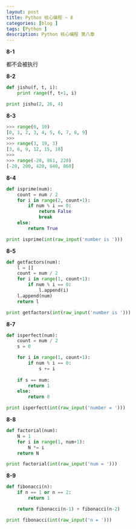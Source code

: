 ```yaml
---
layout: post
title: Python 核心编程 ~ 8
categories: [blog ]
tags: [Python ]
description: Python 核心编程 第八章
---
```


**8-1**

都不会被执行

**8-2**

```python
def jishu(f, t, i):
	print range(f, t+1, i)

print jishu(2, 26, 4)
```

**8-3**

```python
>>> range(0, 10)
[0, 1, 2, 3, 4, 5, 6, 7, 8, 9]
>>>
>>> range(3, 19, 3)
[3, 6, 9, 12, 15, 18]
>>>
>>> range(-20, 861, 220)
[-20, 200, 420, 640, 860]
```

**8-4**

```python
def isprime(num):
	count = num / 2
	for i in range(2, count+1):
		if num % i == 0:
			return False
			break
	else:
		return True

print isprime(int(raw_input('number is ')))
```

**8-5**

```python
def getfactors(num):
	l = []
	count = num / 2
	for i in range(1, count+1):
		if num % i == 0:
			l.append(i)
	l.append(num)
	return l

print getfactors(int(raw_input('number is '))) 
```

**8-7**

```python
def isperfect(num):
	count = num / 2
	s = 0

	for i in range(1, count+1):
		if num % i == 0:
			s += i
			
	if s == num:
		return 1
	else:
		return 0

print isperfect(int(raw_input('number = ')))  
```

**8-8**

```python
def factorial(num):
	N = 1
	for i in range(1, num+1):
		N *= i
	return N

print factorial(int(raw_input('num = '))) 
```

**8-9**

```python
def fibonacci(n):
	if n == 1 or n == 2:
		return 1

	return fibonacci(n-1) + fibonacci(n-2)

print fibonacci(int(raw_input('n = '))) 
```


















